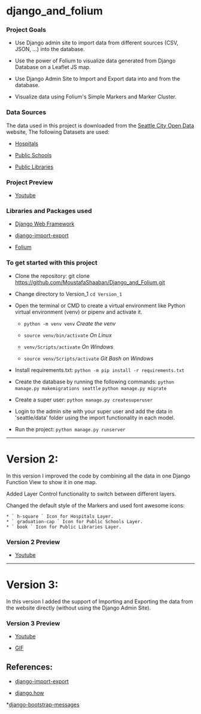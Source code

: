 # django_and_folium


###  Project Goals

* Use Django admin site to import data from different sources (CSV, JSON, ...) into the database.

* Use the power of Folium to visualize data generated from Django Database on a Leaflet JS map.

* Use Django Admin Site to Import and Export data into and from the database.

* Visualize data using Folium's Simple Markers and Marker Cluster.


### Data Sources

The data used in this project is downloaded from the [Seattle City Open Data](https://data-seattlecitygis.opendata.arcgis.com/) website, The following Datasets are used:

* [Hospitals](https://data-seattlecitygis.opendata.arcgis.com/datasets/hospitals/explore)

* [Public Schools](https://data-seattlecitygis.opendata.arcgis.com/datasets/public-schools/explore)

* [Public Libraries](https://data-seattlecitygis.opendata.arcgis.com/datasets/seattle-public-libraries/explore)


### Project Preview

* [Youtube](https://www.youtube.com/watch?v=r08MujfgjoM)


### Libraries and Packages used

* [Django Web Framework](https://www.djangoproject.com/)

* [django-import-export](https://django-import-export.readthedocs.io/en/latest/)

* [Folium](https://python-visualization.github.io/folium/)


### To get started with this project

* Clone the repository: git clone https://github.com/MoustafaShaaban/Django_and_Folium.git

* Change directory to Version_1 ``` cd Version_1 ```

* Open the terminal or CMD to create a virtual environment like Python virtual environment (venv) or pipenv and activate it.

    * ``` python -m venv venv ```           *Create the venv*

    * ``` source venv/bin/activate ```      *On Linux*

    * ``` venv/Scripts/activate ```         *On Windows*

    * ``` source venv/Scripts/activate ```  *Git Bash on Windows*

* Install requirements.txt: ``` python -m pip install -r requirements.txt ```

* Create the database by running the following commands:
``` python manage.py makemigrations seattle ```
``` python manage.py migrate ```

* Create a super user: ``` python manage.py createsuperuser ```

* Login to the admin site with your super user and add the data in 'seattle/data' folder using the import functionality in each model.

* Run the project: ``` python manage.py runserver ```

------------------------------------------------------------------------------------------------------------

# Version 2:

In this version I improved the code by combining all the data in one Django Function View to show it in one map.

Added Layer Control functionality to switch between different layers.

Changed the default style of the Markers and used font awesome icons:

    * ` h-square ` Icon for Hospitals Layer.
    * ` graduation-cap ` Icon for Public Schools Layer.
    * ` book ` Icon for Public Libraries Layer.


### Version 2 Preview

* [Youtube](https://www.youtube.com/watch?v=eU8r5l9-6JE)

------------------------------------------------------------------------------------------------------------

# Version 3:

In this version I added the support of Importing and Exporting the data from the website directly (without using the Django Admin Site).



### Version 3 Preview

* [Youtube](https://www.youtube.com/watch?v=ZdYvfzODhZg)

* [GIF](./Version_3/Version_3.gif)



## References:

* [django-import-export](https://django-import-export.readthedocs.io/en/latest/)

* [django.how](https://django.how/admin/django-export-import-data/)

*[django-bootstrap-messages](https://ordinarycoders.com/blog/article/django-messages-framework)